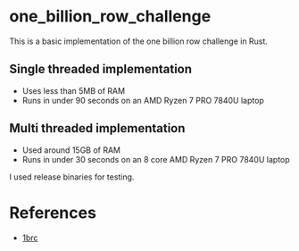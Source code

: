 # one_billion_row_challenge
This is a basic implementation of the one billion row challenge in Rust.

## Single threaded implementation
- Uses less than 5MB of RAM
- Runs in under 90 seconds on an AMD Ryzen 7 PRO 7840U laptop

## Multi threaded implementation
- Used around 15GB of RAM
- Runs in under 30 seconds on an 8 core AMD Ryzen 7 PRO 7840U laptop

I used release binaries for testing.

# References
- [1brc](https://github.com/gunnarmorling/1brc)
